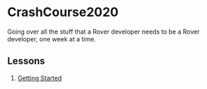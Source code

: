 # CrashCourse2020

Going over all the stuff that a Rover developer needs to be a Rover developer, one week at a time.

## Lessons

1. [Getting Started](https://github.com/NIURoverTeam/CrashCourse2020/blob/master/Getting-started.md)
